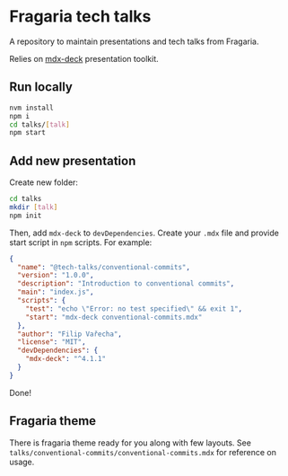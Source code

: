 # Fragaria tech talks

A repository to maintain presentations and tech talks from Fragaria.

Relies on [mdx-deck](https://github.com/jxnblk/mdx-deck) presentation toolkit.

## Run locally

```sh
nvm install
npm i
cd talks/[talk]
npm start
```

## Add new presentation

Create new folder:

```sh
cd talks
mkdir [talk]
npm init
```

Then, add `mdx-deck` to `devDependencies`. Create your `.mdx` file and provide start
script in `npm` scripts. For example:


```json
{
  "name": "@tech-talks/conventional-commits",
  "version": "1.0.0",
  "description": "Introduction to conventional commits",
  "main": "index.js",
  "scripts": {
    "test": "echo \"Error: no test specified\" && exit 1",
    "start": "mdx-deck conventional-commits.mdx"
  },
  "author": "Filip Vařecha",
  "license": "MIT",
  "devDependencies": {
    "mdx-deck": "^4.1.1"
  }
}
```

Done!

## Fragaria theme

There is fragaria theme ready for you along with few layouts. See
`talks/conventional-commits/conventional-commits.mdx` for reference on usage.
